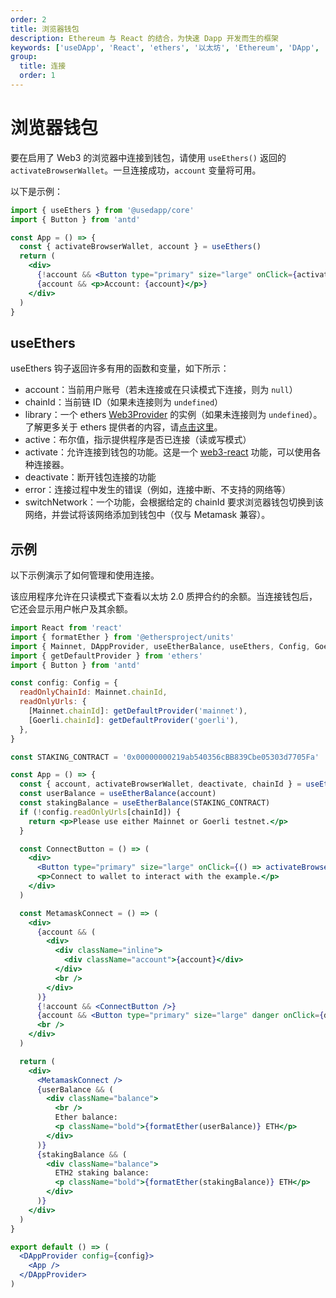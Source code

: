 ```yaml
---
order: 2
title: 浏览器钱包
description: Ethereum 与 React 的结合，为快速 Dapp 开发而生的框架
keywords: ['useDApp', 'React', 'ethers', '以太坊', 'Ethereum', 'DApp', '紫竹翻译计划']
group:
  title: 连接
  order: 1
---
```


# 浏览器钱包

要在启用了 Web3 的浏览器中连接到钱包，请使用 `useEthers()` 返回的 `activateBrowserWallet`。一旦连接成功，`account` 变量将可用。

以下是示例：

```jsx | pure
import { useEthers } from '@usedapp/core'
import { Button } from 'antd'

const App = () => {
  const { activateBrowserWallet, account } = useEthers()
  return (
    <div>
      {!account && <Button type="primary" size="large" onClick={activateBrowserWallet}>Connect</Button>}
      {account && <p>Account: {account}</p>}
    </div>
  )
}
```

## useEthers

useEthers 钩子返回许多有用的函数和变量，如下所示：

- account：当前用户账号（若未连接或在只读模式下连接，则为 `null`）
- chainId：当前链 ID（如果未连接则为 `undefined`）
- library：一个 ethers [Web3Provider](https://adfoc.us/81142995306598) 的实例（如果未连接则为 `undefined`）。了解更多关于 ethers 提供者的内容，请[点击这里](https://adfoc.us/81142995306665)。
- active：布尔值，指示提供程序是否已连接（读或写模式）
- activate：允许连接到钱包的功能。这是一个 [web3-react](http://adfoc.us/81142995306675) 功能，可以使用各种连接器。
- deactivate：断开钱包连接的功能
- error：连接过程中发生的错误（例如，连接中断、不支持的网络等）
- switchNetwork：一个功能，会根据给定的 chainId 要求浏览器钱包切换到该网络，并尝试将该网络添加到钱包中（仅与 Metamask 兼容）。

## 示例

以下示例演示了如何管理和使用连接。

该应用程序允许在只读模式下查看以太坊 2.0 质押合约的余额。当连接钱包后，它还会显示用户帐户及其余额。

```jsx
import React from 'react'
import { formatEther } from '@ethersproject/units'
import { Mainnet, DAppProvider, useEtherBalance, useEthers, Config, Goerli } from '@usedapp/core'
import { getDefaultProvider } from 'ethers'
import { Button } from 'antd'

const config: Config = {
  readOnlyChainId: Mainnet.chainId,
  readOnlyUrls: {
    [Mainnet.chainId]: getDefaultProvider('mainnet'),
    [Goerli.chainId]: getDefaultProvider('goerli'),
  },
}

const STAKING_CONTRACT = '0x00000000219ab540356cBB839Cbe05303d7705Fa'

const App = () => {
  const { account, activateBrowserWallet, deactivate, chainId } = useEthers()
  const userBalance = useEtherBalance(account)
  const stakingBalance = useEtherBalance(STAKING_CONTRACT)
  if (!config.readOnlyUrls[chainId]) {
    return <p>Please use either Mainnet or Goerli testnet.</p>
  }

  const ConnectButton = () => (
    <div>
      <Button type="primary" size="large" onClick={() => activateBrowserWallet()}>Connect</Button>
      <p>Connect to wallet to interact with the example.</p>
    </div>
  )

  const MetamaskConnect = () => (
    <div>
      {account && (
        <div>
          <div className="inline">
            <div className="account">{account}</div>
          </div>
          <br />
        </div>
      )}
      {!account && <ConnectButton />}
      {account && <Button type="primary" size="large" danger onClick={deactivate}>Disconnect</Button>}
      <br />
    </div>
  )

  return (
    <div>
      <MetamaskConnect />
      {userBalance && (
        <div className="balance">
          <br />
          Ether balance:
          <p className="bold">{formatEther(userBalance)} ETH</p>
        </div>
      )}
      {stakingBalance && (
        <div className="balance">
          ETH2 staking balance:
          <p className="bold">{formatEther(stakingBalance)} ETH</p>
        </div>
      )}
    </div>
  )
}

export default () => (
  <DAppProvider config={config}>
    <App />
  </DAppProvider>
)
```
